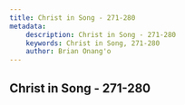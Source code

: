 ```yaml
---
title: Christ in Song - 271-280
metadata:
    description: Christ in Song - 271-280
    keywords: Christ in Song, 271-280
    author: Brian Onang'o
---
```



## Christ in Song - 271-280
  